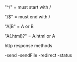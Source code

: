 "^/" = must start with / 

"/$" = must end with / 

"A|B" = A or B 

"A(.html)?" = A.html or A 



http response methods 


-send 
-sendFile 
-redirect 
-status